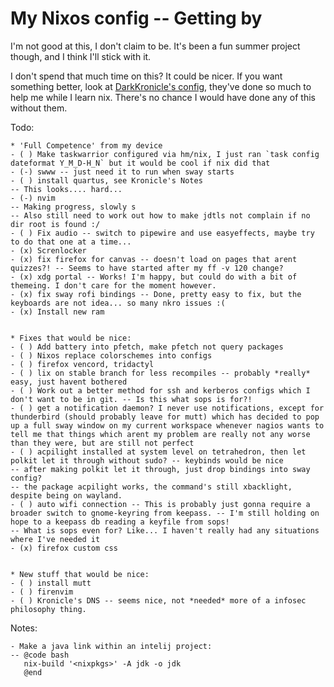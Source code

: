 # My Nixos config -- Getting by

I'm not good at this, I don't claim to be. It's been a fun summer project though, and I think I'll stick with it.

I don't spend that much time on this? It could be nicer. If you want something better, look at [DarkKronicle's config](https://github.com/DarkKronicle/nazarick), they've done so much to help me while I learn nix. There's no chance I would have done any of this without them.


Todo:
```neorg
* 'Full Competence' from my device
- ( ) Make taskwarrior configured via hm/nix, I just ran `task config dateformat Y_M_D-H_N` but it would be cool if nix did that
- (-) swww -- just need it to run when sway starts
- ( ) install quartus, see Kronicle's Notes
-- This looks.... hard...
- (-) nvim
-- Making progress, slowly s
-- Also still need to work out how to make jdtls not complain if no dir root is found :/
- ( ) Fix audio -- switch to pipewire and use easyeffects, maybe try to do that one at a time...
- (x) Screnlocker
- (x) fix firefox for canvas -- doesn't load on pages that arent quizzes?! -- Seems to have started after my ff -v 120 change?
- (x) xdg portal -- Works! I'm happy, but could do with a bit of themeing. I don't care for the moment however.
- (x) fix sway rofi bindings -- Done, pretty easy to fix, but the keyboards are not idea... so many nkro issues :(
- (x) Install new ram


* Fixes that would be nice:
- ( ) Add battery into pfetch, make pfetch not query packages
- ( ) Nixos replace colorschemes into configs
- ( ) firefox vencord, tridactyl
- ( ) lix on stable branch for less recompiles -- probably *really* easy, just havent bothered
- ( ) Work out a better method for ssh and kerberos configs which I don't want to be in git. -- Is this what sops is for?!
- ( ) get a notification daemon? I never use notifications, except for thunderbird (should probably leave for mutt) which has decided to pop up a full sway window on my current workspace whenever nagios wants to tell me that things which arent my problem are really not any worse than they were, but are still not perfect
- ( ) acpilight installed at system level on tetrahedron, then let polkit let it through without sudo? -- keybinds would be nice
-- after making polkit let it through, just drop bindings into sway config?
-- the package acpilight works, the command's still xbacklight, despite being on wayland.
- ( ) auto wifi connection -- This is probably just gonna require a broader switch to gnome-keyring from keepass. -- I'm still holding on hope to a keepass db reading a keyfile from sops!
-- What is sops even for? Like... I haven't really had any situations where I've needed it
- (x) firefox custom css


* New stuff that would be nice:
- ( ) install mutt
- ( ) firenvim
- ( ) Kronicle's DNS -- seems nice, not *needed* more of a infosec philosophy thing.
```

Notes:
```neorg
- Make a java link within an intelij project:
-- @code bash
   nix-build '<nixpkgs>' -A jdk -o jdk
   @end

```
